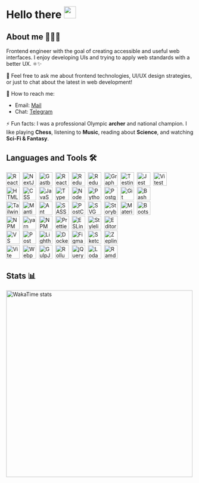 # Hello there <img src="https://media.giphy.com/media/hvRJCLFzcasrR4ia7z/giphy.gif" width="32px"/>

## About me 🧑🏻‍💻

Frontend engineer with the goal of creating accessible and useful web interfaces. I enjoy developing UIs and trying to apply web standards with a better UX. ⚛️✨

💬 Feel free to ask me about frontend technologies, UI/UX design strategies, or just to chat about the latest in web development!

📩 How to reach me:  
- Email: [Mail](mailto:rommelmamedov@gmail.com)  
- Chat: [Telegram](https://t.me/ramilmamedov)

⚡ Fun facts: I was a professional Olympic **archer** and national champion. I like playing **Chess**, listening to **Music**, reading about **Science**, and watching **Sci-Fi & Fantasy**.

## Languages and Tools 🛠

<img src="https://cdn.svgporn.com/logos/react.svg" title="React" alt="React" width="36" height="36"/>&nbsp;
<img src="https://cdn.svgporn.com/logos/nextjs-icon.svg" title="NextJS" alt="NextJS" width="36" height="36"/>&nbsp;
<img src="https://cdn.svgporn.com/logos/gatsby.svg" title="GastbyJS" alt="GastbyJS" width="36" height="36"/>&nbsp;
<img src="https://cdn.svgporn.com/logos/react-query-icon.svg" title="React Query" alt="React Query" width="36" height="36"/>&nbsp;
<img src="https://cdn.svgporn.com/logos/redux.svg" title="Redux" alt="Redux" width="36" height="36"/>&nbsp;
<img src="https://cdn.svgporn.com/logos/redux-saga.svg" title="Redux Saga" alt="Redux Saga" width="36" height="36"/>&nbsp;
<img src="https://cdn.svgporn.com/logos/graphql.svg" title="GraphQL" alt="GraphQL" width="36" height="36"/>&nbsp;
<img src="https://cdn.svgporn.com/logos/testing-library.svg" title="Testing Library" alt="Testing Library" width="36" height="36"/>&nbsp;
<img src="https://cdn.svgporn.com/logos/jest.svg" title="Jest" alt="Jest" width="36" height="36"/>&nbsp;
<img src="https://cdn.svgporn.com/logos/vitest.svg" title="Vitest" alt="Vitest" width="36" height="36"/>&nbsp;
<br/>
<img src="https://cdn.worldvectorlogo.com/logos/html-1.svg" title="HTML" alt="HTML" width="36" height="36"/>&nbsp;
<img src="https://cdn.worldvectorlogo.com/logos/css-3.svg" title="CSS" alt="CSS" width="36" height="36"/>&nbsp;
<img src="https://cdn.svgporn.com/logos/javascript.svg" title="JavaScript" alt="JavaScript" width="36" height="36"/>&nbsp;
<img src="https://cdn.svgporn.com/logos/typescript-icon.svg" title="TypeScript" alt="TypeScript" width="36" height="36"/>&nbsp;
<img src="https://cdn.svgporn.com/logos/nodejs-icon.svg" title="NodeJS" alt="NodeJS" width="36" height="36"/>&nbsp;
<img src="https://cdn.svgporn.com/logos/python.svg" title="Python" alt="Python" width="36" height="36"/>&nbsp;
<img src="https://cdn.svgporn.com/logos/postgresql.svg" title="PostgreSQL" alt="PostgreSQL" width="36" height="36"/>&nbsp;
<img src="https://cdn.svgporn.com/logos/git-icon.svg" title="Git" alt="Git" width="36" height="36"/>&nbsp;
<img src="https://cdn.svgporn.com/logos/bash-icon.svg" title="Bash" alt="Bash" width="36" height="36"/>&nbsp;
<br/>
<img src="https://cdn.svgporn.com/logos/tailwindcss-icon.svg" title="TailwindCSS" alt="TailwindCSS" width="36" height="36"/>&nbsp;
<img src="https://cdn.svgporn.com/logos/mantine-icon.svg" title="Mantine" alt="Mantine" width="36" height="36"/>&nbsp;
<img src="https://cdn.svgporn.com/logos/ant-design.svg" title="Ant Design" alt="Ant Design" width="36" height="36"/>&nbsp;
<img src="https://cdn.svgporn.com/logos/sass.svg" title="SASS" alt="SASS" width="36" height="36"/>&nbsp;
<img src="https://cdn.svgporn.com/logos/postcss.svg" title="PostCSS" alt="PostCSS" width="36" height="36"/>&nbsp;
<img src="https://cdn.svgporn.com/logos/svg.svg" title="SVG" alt="SVG" width="36" height="36"/>&nbsp;
<img src="https://cdn.svgporn.com/logos/storybook-icon.svg" title="Storybook" alt="Storybook" width="36" height="36"/>&nbsp;
<img src="https://cdn.svgporn.com/logos/material-ui.svg" title="Material UI" alt="Material UI" width="36" height="36"/>&nbsp;
<img src="https://cdn.svgporn.com/logos/bootstrap.svg" title="Bootstrap" alt="Bootstrap" width="36" height="36"/>&nbsp;
<br/>
<img src="https://cdn.svgporn.com/logos/pnpm.svg" title="PNPM" alt="NPM" width="36" height="36"/>&nbsp;
<img src="https://cdn.svgporn.com/logos/yarn.svg" title="yarn" alt="yarn" width="36" height="36"/>&nbsp;
<img src="https://cdn.svgporn.com/logos/npm-icon.svg" title="NPM" alt="NPM" width="36" height="36"/>&nbsp;
<img src="https://cdn.svgporn.com/logos/prettier.svg" title="Prettier" alt="Prettier" width="36" height="36"/>&nbsp;
<img src="https://cdn.svgporn.com/logos/eslint.svg" title="ESLint" alt="ESLint" width="36" height="36"/>&nbsp;
<img src="https://user-images.githubusercontent.com/38986496/215234326-52747795-344e-4bf5-ac70-a74bc03b051b.svg" title="Stylelint" alt="Stylelint" width="36" height="36"/>&nbsp;
<img src="https://cdn.svgporn.com/logos/editorconfig.svg" title="Editorconfig" alt="Editorconfig" width="36" height="36"/>&nbsp;
<br/>
<img src="https://cdn.svgporn.com/logos/visual-studio-code.svg" title="VS Code" alt="VS Code" width="36" height="36"/>&nbsp;
<img src="https://cdn.svgporn.com/logos/postman-icon.svg" title="Postman" alt="Postman" width="36" height="36"/>&nbsp;
<img src="https://cdn.svgporn.com/logos/lighthouse.svg" title="Lighthouse" alt="Lighthouse" width="36" height="36"/>&nbsp;
<img src="https://cdn.svgporn.com/logos/docker-icon.svg" title="Docker" alt="Docker" width="36" height="36"/>&nbsp;
<img src="https://cdn.svgporn.com/logos/figma.svg" title="Figma" alt="Figma" width="36" height="36"/>&nbsp;
<img src="https://cdn.svgporn.com/logos/sketch.svg" title="Sketch" alt="Sketch" width="36" height="36"/>&nbsp;
<img src="https://cdn.svgporn.com/logos/zeplin.svg" title="Zeplin" alt="Zeplin" width="36" height="36"/>&nbsp;
<br/>
<img src="https://cdn.svgporn.com/logos/vitejs.svg" title="Vite" alt="Vite" width="36" height="36"/>&nbsp;
<img src="https://cdn.svgporn.com/logos/webpack.svg" title="Webpack" alt="Webpack" width="36" height="36"/>&nbsp;
<img src="https://cdn.svgporn.com/logos/gulp.svg" title="GulpJS" alt="GulpJS" width="36" height="36"/>&nbsp;
<img src="https://cdn.svgporn.com/logos/rollupjs.svg" title="RollupJS" alt="RollupJS" width="36" height="36"/>&nbsp;
<img src="https://user-images.githubusercontent.com/38986496/215234323-2df8b6de-840d-4d77-95fa-0f0683c4fa39.svg" title="jQuery" alt="jQuery" width="36" height="36"/>&nbsp;
<img src="https://user-images.githubusercontent.com/38986496/215234282-0a2f7df6-f7c9-4f43-88db-202584f94a1f.svg" title="Lodash" alt="Lodash" width="36" height="36"/>&nbsp;
<img src="https://user-images.githubusercontent.com/38986496/215234325-7ae8f3db-3777-4068-9139-eebcd74cfef5.svg" title="Ramda" alt="Ramda" width="36" height="36"/>&nbsp;
<br/>

## Stats 📊

<!--- <img alt="Github stats" width="500px" src="https://github-readme-stats.vercel.app/api?username=rommelmamedov&theme=github_dark&show_icons=true&count_private=true&custom_title=GitHub%20Stats%20(All%20Time)&card_width=500" /> -->
<img alt="WakaTime stats" width="500px" src="https://github-readme-stats.vercel.app/api/wakatime?username=rommelmamedov&theme=github_dark&layout=compact&custom_title=WakaTime%20Stats%20(Last%207%20Days)&card_width=500" /> 
<!---  <img alt="Most used languegas" width="500px" src="https://github-readme-stats.vercel.app/api/top-langs/?username=rommelmamedov&theme=github_dark&layout=compact&count_private=true&hide_title&card_width=500"  /> -->
